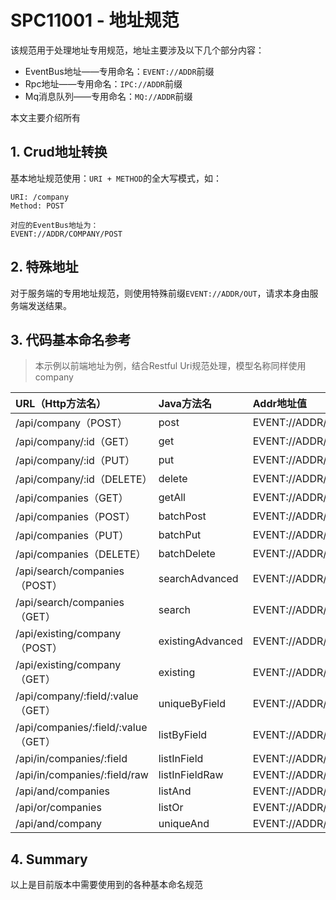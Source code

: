 # SPC11001 - 地址规范

该规范用于处理地址专用规范，地址主要涉及以下几个部分内容：

* EventBus地址——专用命名：`EVENT://ADDR`前缀
* Rpc地址——专用命名：`IPC://ADDR`前缀
* Mq消息队列——专用命名：`MQ://ADDR`前缀

本文主要介绍所有

## 1. Crud地址转换

基本地址规范使用：`URI + METHOD`的全大写模式，如：

```
URI: /company
Method: POST

对应的EventBus地址为：
EVENT://ADDR/COMPANY/POST
```

## 2. 特殊地址

对于服务端的专用地址规范，则使用特殊前缀`EVENT://ADDR/OUT`，请求本身由服务端发送结果。

## 3. 代码基本命名参考

> 本示例以前端地址为例，结合Restful Uri规范处理，模型名称同样使用company

| URL（Http方法名） | Java方法名 | Addr地址值 |
| :--- | :--- | :--- |
| /api/company（POST） | post | EVENT://ADDR/COMPANY/POST |
| /api/company/:id（GET） | get | EVENT://ADDR/COMPANY/GET |
| /api/company/:id（PUT） | put | EVENT://ADDR/COMPANY/PUT |
| /api/company/:id（DELETE） | delete | EVENT://ADDR/COMPANY/DELETE |
| /api/companies（GET） | getAll | EVENT://ADDR/COMPANIES/GET |
| /api/companies（POST） | batchPost | EVENT://ADDR/COMPANIES/POST |
| /api/companies（PUT） | batchPut | EVENT://ADDR/COMPANIES/PUT |
| /api/companies（DELETE） | batchDelete | EVENT://ADDR/COMPANIES/DELETE |
| /api/search/companies（POST） | searchAdvanced | EVENT://ADDR/COMPANIES/SEARCH |
| /api/search/companies（GET） | search | EVENT://ADDR/COMPANIES/SEARCH/GET |
| /api/existing/company（POST） | existingAdvanced | EVENT://ADDR/COMPANY/EXISTING |
| /api/existing/company（GET） | existing | EVENT://ADDR/COMPANY/EXISTING/GET |
| /api/company/:field/:value（GET） | uniqueByField | EVENT://ADDR/COMPANY/GET/BY/{FIELD} |
| /api/companies/:field/:value（GET） | listByField | EVENT://ADDR/COMPANIES/GET/BY/{FIELD} |
| /api/in/companies/:field | listInField | EVENT://ADDR/COMPANIES/POST/IN/{FIELD} |
| /api/in/companies/:field/raw | listInFieldRaw | EVENT://ADDR/COMPANIES/POST/IN/{FIELD}/RAW |
| /api/and/companies | listAnd | EVENT://ADDR/COMPANIES/POST/AND |
| /api/or/companies | listOr | EVENT://ADDR/COMPANIES/POST/OR |
| /api/and/company | uniqueAnd | EVENT://ADDR/COMPANY/POST/AND |

## 4. Summary

以上是目前版本中需要使用到的各种基本命名规范

